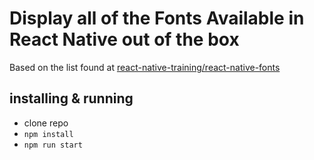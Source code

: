 # Display all of the Fonts Available in React Native out of the box

Based on the list found at [react-native-training/react-native-fonts](https://github.com/react-native-training/react-native-fonts)

## installing & running

- clone repo
- `npm install`
- `npm run start`
